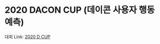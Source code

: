 # 2020 DACON CUP (데이콘 사용자 행동 예측)
대회 Link: [2020 D CUP](https://dacon.io/competitions/official/235683/overview/description, "Dacon Link")

